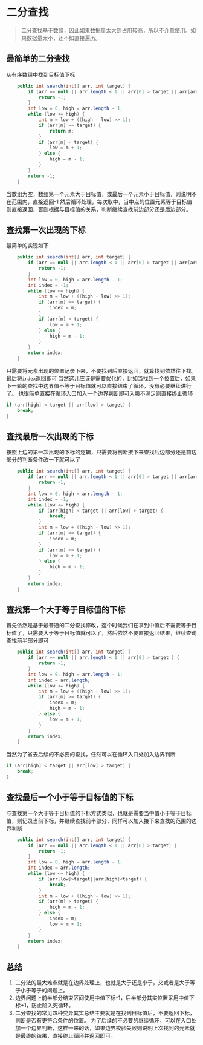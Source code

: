 # 二分查找
> 二分查找基于数组，因此如果数据量太大则占用较高，所以不介意使用。如果数据量太小，还不如直接遍历。
## 最简单的二分查找
从有序数组中找到目标值下标
```java
    public int search(int[] arr, int target) {
        if (arr == null || arr.length < 1 || arr[0] > target || arr[arr.length - 1] < target) {
            return -1;
        }
        int low = 0, high = arr.length - 1;
        while (low <= high) {
            int m = low + ((high - low) >> 1);
            if (arr[m] == target) {
                return m;
            }
            if (arr[m] < target) {
                low = m + 1;
            } else {
                high = m - 1;
            }
        }
        return -1;
    }
```
当数组为空，数组第一个元素大于目标值，或最后一个元素小于目标值，则说明不在范围内，直接返回-1
然后循环处理，每次取中，当中点的位置元素等于目标值则直接返回，否则根据与目标值的关系，判断继续查找前边部分还是后边部分。

## 查找第一次出现的下标
最简单的实现如下
```java
    public int search(int[] arr, int target) {
        if (arr == null || arr.length < 1 || arr[0] > target || arr[arr.length - 1] < target) {
            return -1;
        }
        int low = 0, high = arr.length - 1;
        int index = -1;
        while (low <= high) {
            int m = low + ((high - low) >> 1);
            if (arr[m] == target) {
                index = m;
            }
            if (arr[m] < target) {
                low = m + 1;
            } else {
                high = m - 1;
            }
        }
        return index;
    }
```
只需要将元素出现的位置记录下来，不要找到后直接返回，就算找到依然往下找。最后将`index`返回即可
当然这儿应该是需要优化的，比如当找到一个位置后，如果下一轮的查找中边界值不等于目标值就可以直接结束了循环，没有必要继续进行了。
也很简单直接在循环入口加入一个边界判断即可入股不满足则直接终止循环
```java
if (arr[high] < target || arr[low] > target) {
    break;
}
```

## 查找最后一次出现的下标
按照上边的第一次出现的下标的逻辑，只需要将判断接下来查找后边部分还是前边部分的判断条件改一下就可以了
```java
    public int search(int[] arr, int target) {
        if (arr == null || arr.length < 1 || arr[0] > target || arr[arr.length - 1] < target) {
            return -1;
        }
        int low = 0, high = arr.length - 1;
        int index = -1;
        while (low <= high) {
            if (arr[high] < target || arr[low] > target) {
                break;
            }
            int m = low + ((high - low) >> 1);
            if (arr[m] == target) {
                index = m;
            }
            if (arr[m] <= target) {
                low = m + 1;
            } else {
                high = m - 1;
            }
        }
        return index;
    }
```

## 查找第一个大于等于目标值的下标

首先依然是基于最普通的二分查找修改，这个时候我们在拿到中值后不需要等于目标值了，只需要大于等于目标值就可以了，然后依然不要直接返回结果，继续查询查找前半部分即可
```java
    public int search(int[] arr, int target) {
        if (arr == null || arr.length < 1 || arr[0] > target ) {
            return -1;
        }
        int low = 0, high = arr.length - 1;
        int index = arr.length;
        while (low <= high) {
            int m = low + ((high - low) >> 1);
            if (arr[m] >= target) {
                index = m;
                high = m - 1;
            } else {
                low = m + 1;
            }
        }
        return index;
    }
```
当然为了省去后续的不必要的查找，任然可以在循环入口处加入边界判断
```java
if (arr[high] < target || arr[low] > target) {
    break;
}
```

## 查找最后一个小于等于目标值的下标
与查找第一个大于等于目标值的下标方式类似，也就是需要当中值小于等于目标值，则记录当前下标，并继续查找前半部分，同样可以加入接下来查找的范围的边界判断
```java
    public int search(int[] arr, int target) {
        if (arr == null || arr.length < 1 || arr[0] > target) {
            return -1;
        }
        int low = 0, high = arr.length - 1;
        int index = arr.length;
        while (low <= high) {
            if (arr[low]>target||arr[high]<target) {
                break;
            }
            int m = low + ((high - low) >> 1);
            if (arr[m] > target) {
                high = m - 1;
            } else {
                index = m;
                low = m + 1;
            }
        }
        return index;
    }
```

## 总结
1. 二分法的最大难点就是在边界处理上，也就是大于还是小于，又或者是大于等于小于等于的问题上。
2. 边界问题上前半部分结束区间使用中值下标-1，后半部分其实位置采用中值下标+1，防止陷入死循环。
3. 二分查找的常见四种变异其实总结主要就是在找到目标值后，不要返回下标，判断是否有更符合条件的位置。 为了后续的不必要的继续循环，可以在入口处加一个边界判断，这样一来的话，如果边界校验失败则说明上次找到的元素就是最终的结果，直接终止循环并返回即可。


